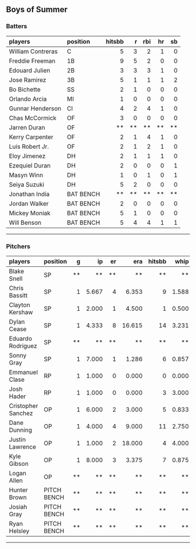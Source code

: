 ## Boys of Summer

### Batters

 
|players           |position  | hitsbb|  r| rbi| hr| sb| 
|:-----------------|:---------|------:|--:|---:|--:|--:| 
|William Contreras |C         |      5|  3|   2|  1|  0| 
|Freddie Freeman   |1B        |      9|  5|   2|  0|  0| 
|Edouard Julien    |2B        |      3|  3|   3|  1|  0| 
|Jose Ramirez      |3B        |      5|  1|   1|  1|  2| 
|Bo Bichette       |SS        |      2|  1|   0|  0|  0| 
|Orlando Arcia     |MI        |      1|  0|   0|  0|  0| 
|Gunnar Henderson  |CI        |      4|  2|   4|  1|  0| 
|Chas McCormick    |OF        |      3|  0|   0|  0|  0| 
|Jarren Duran      |OF        |     **| **|  **| **| **| 
|Kerry Carpenter   |OF        |      2|  1|   4|  1|  0| 
|Luis Robert Jr.   |OF        |      2|  1|   2|  1|  0| 
|Eloy Jimenez      |DH        |      2|  1|   1|  1|  0| 
|Ezequiel Duran    |DH        |      2|  0|   0|  0|  1| 
|Masyn Winn        |DH        |      1|  0|   1|  0|  1| 
|Seiya Suzuki      |DH        |      5|  2|   0|  0|  0| 
|Jonathan India    |BAT BENCH |     **| **|  **| **| **| 
|Jordan Walker     |BAT BENCH |      2|  0|   0|  0|  0| 
|Mickey Moniak     |BAT BENCH |      5|  1|   0|  0|  0| 
|Will Benson       |BAT BENCH |      5|  4|   4|  1|  1| 


* * *

### Pitchers

 
|players            |position    |  g|    ip| er|    era| hitsbb|  whip| so|  w| sv| 
|:------------------|:-----------|--:|-----:|--:|------:|------:|-----:|--:|--:|--:| 
|Blake Snell        |SP          | **|    **| **|     **|     **|    **| **| **| **| 
|Chris Bassitt      |SP          |  1| 5.667|  4|  6.353|      9| 1.588|  5|  0|  0| 
|Clayton Kershaw    |SP          |  1| 2.000|  1|  4.500|      1| 0.500|  4|  0|  0| 
|Dylan Cease        |SP          |  1| 4.333|  8| 16.615|     14| 3.231|  6|  0|  0| 
|Eduardo Rodriguez  |SP          | **|    **| **|     **|     **|    **| **| **| **| 
|Sonny Gray         |SP          |  1| 7.000|  1|  1.286|      6| 0.857|  4|  1|  0| 
|Emmanuel Clase     |RP          |  1| 1.000|  0|  0.000|      0| 0.000|  1|  0|  1| 
|Josh Hader         |RP          |  1| 1.000|  0|  0.000|      3| 3.000|  3|  0|  0| 
|Cristopher Sanchez |OP          |  1| 6.000|  2|  3.000|      5| 0.833|  6|  1|  0| 
|Dane Dunning       |OP          |  1| 4.000|  4|  9.000|     11| 2.750|  6|  0|  0| 
|Justin Lawrence    |OP          |  1| 1.000|  2| 18.000|      4| 4.000|  1|  0|  0| 
|Kyle Gibson        |OP          |  1| 8.000|  3|  3.375|      7| 0.875|  8|  1|  0| 
|Logan Allen        |OP          | **|    **| **|     **|     **|    **| **| **| **| 
|Hunter Brown       |PITCH BENCH | **|    **| **|     **|     **|    **| **| **| **| 
|Josiah Gray        |PITCH BENCH | **|    **| **|     **|     **|    **| **| **| **| 
|Ryan Helsley       |PITCH BENCH | **|    **| **|     **|     **|    **| **| **| **| 


* * *


